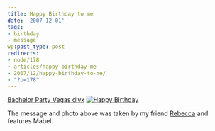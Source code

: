 ```yaml
---
title: Happy Birthday to me
date: '2007-12-01'
tags:
- birthday
- message
wp:post_type: post
redirects:
- node/178
- articles/happy-birthday-me
- 2007/12/happy-birthday-to-me/
- "?p=178"
---
```


[Bachelor Party Vegas divx](http://www.iucn-tftsg.org/?bachelor_party_vegas) [ ![Happy Birthday](http://farm3.static.flickr.com/2109/2079204822_f46a1a9900.jpg) ](http://www.flickr.com/photos/bensheldon/2079204822/ "Happy Birthday by bensheldon, on Flickr")

The message and photo above was taken by my friend [Rebecca](http://circuitous.org) and features Mabel.
